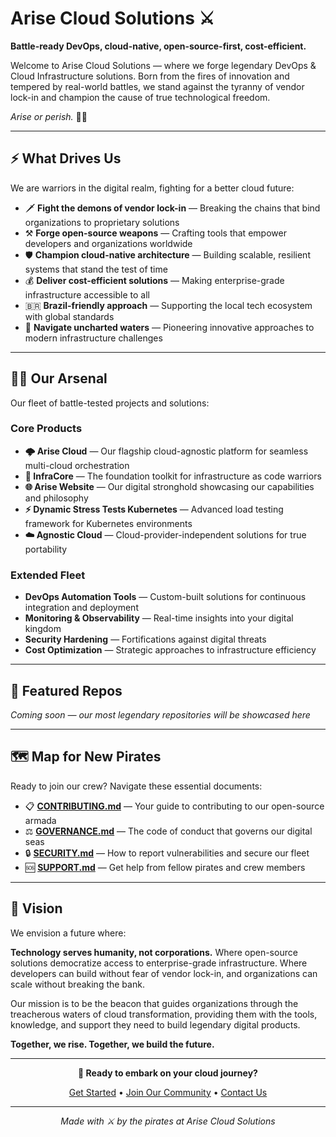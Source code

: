 # Arise Cloud Solutions ⚔️



**Battle-ready DevOps, cloud-native, open-source-first, cost-efficient.**

Welcome to Arise Cloud Solutions — where we forge legendary DevOps & Cloud Infrastructure solutions. Born from the fires of innovation and tempered by real-world battles, we stand against the tyranny of vendor lock-in and champion the cause of true technological freedom.

*Arise or perish.* 🏴‍☠️

---

## ⚡ What Drives Us

We are warriors in the digital realm, fighting for a better cloud future:

- 🗡️ **Fight the demons of vendor lock-in** — Breaking the chains that bind organizations to proprietary solutions
- ⚒️ **Forge open-source weapons** — Crafting tools that empower developers and organizations worldwide
- 🛡️ **Champion cloud-native architecture** — Building scalable, resilient systems that stand the test of time
- 💰 **Deliver cost-efficient solutions** — Making enterprise-grade infrastructure accessible to all
- 🇧🇷 **Brazil-friendly approach** — Supporting the local tech ecosystem with global standards
- 🌊 **Navigate uncharted waters** — Pioneering innovative approaches to modern infrastructure challenges

---

## 🏴‍☠️ Our Arsenal

Our fleet of battle-tested projects and solutions:

### Core Products
- **🌩️ Arise Cloud** — Our flagship cloud-agnostic platform for seamless multi-cloud orchestration
- **🔧 InfraCore** — The foundation toolkit for infrastructure as code warriors
- **🌐 Arise Website** — Our digital stronghold showcasing our capabilities and philosophy
- **⚡ Dynamic Stress Tests Kubernetes** — Advanced load testing framework for Kubernetes environments
- **☁️ Agnostic Cloud** — Cloud-provider-independent solutions for true portability

### Extended Fleet
- **DevOps Automation Tools** — Custom-built solutions for continuous integration and deployment
- **Monitoring & Observability** — Real-time insights into your digital kingdom
- **Security Hardening** — Fortifications against digital threats
- **Cost Optimization** — Strategic approaches to infrastructure efficiency

---

## 🌟 Featured Repos

*Coming soon — our most legendary repositories will be showcased here*

<!-- Featured repositories will be automatically populated -->

---

## 🗺️ Map for New Pirates

Ready to join our crew? Navigate these essential documents:

- 📋 [**CONTRIBUTING.md**](./CONTRIBUTING.md) — Your guide to contributing to our open-source armada
- ⚖️ [**GOVERNANCE.md**](./GOVERNANCE.md) — The code of conduct that governs our digital seas
- 🔒 [**SECURITY.md**](./SECURITY.md) — How to report vulnerabilities and secure our fleet
- 🆘 [**SUPPORT.md**](./SUPPORT.md) — Get help from fellow pirates and crew members

---

## 🔮 Vision

We envision a future where:

**Technology serves humanity, not corporations.** Where open-source solutions democratize access to enterprise-grade infrastructure. Where developers can build without fear of vendor lock-in, and organizations can scale without breaking the bank.

Our mission is to be the beacon that guides organizations through the treacherous waters of cloud transformation, providing them with the tools, knowledge, and support they need to build legendary digital products.

**Together, we rise. Together, we build the future.**

---

<div align="center">

**🚀 Ready to embark on your cloud journey?**

[Get Started](https://github.com/arisecloudsolutions) • [Join Our Community](https://github.com/arisecloudsolutions/.github/discussions) • [Contact Us](mailto:ahoy@arisecloudsolutions.com)

---

*Made with ⚔️ by the pirates at Arise Cloud Solutions*

</div>
